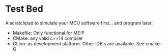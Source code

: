 # Test Bed #

A scratchpad to simulate your MCU software first... and program later.

* Makefile: Only functional for ME:P
* CMake: any valid c++14 compiler
* CLion: as development platform. Other IDE's are available. See cmake -G

 

